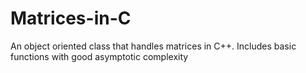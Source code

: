 # Matrices-in-C
An object oriented class that handles matrices in C++. Includes basic functions with good asymptotic complexity
